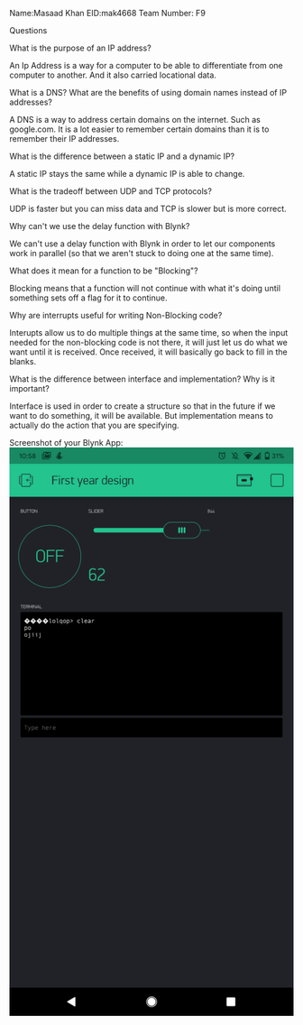 Name:Masaad Khan 
EID:mak4668
Team Number: F9

Questions 

What is the purpose of an IP address? 

An Ip Address is a way for a computer to be able to differentiate from one computer to another. And it also carried locational data. 

What is a DNS? What are the benefits of using domain names instead of IP addresses?

A DNS is a way to address certain domains on the internet. Such as google.com. It is a lot easier to remember certain domains than it is to remember their IP addresses. 

What is the difference between a static IP and a dynamic IP? 

A static IP stays the same while a dynamic IP is able to change. 

What is the tradeoff between UDP and TCP protocols?

UDP is faster but you can miss data and TCP is slower but is more correct.

Why can't we use the delay function with Blynk? 

We can't use a delay function with Blynk in order to let our components work in parallel (so that we aren't stuck to doing one at the same time). 

What does it mean for a function to be "Blocking"? 

Blocking means that a function will not continue with what it's doing until something sets off a flag for it to continue. 

Why are interrupts useful for writing Non-Blocking code? 

Interupts allow us to do multiple things at the same time, so when the input needed for the non-blocking code is not there, it will just let us do what we want until it is received. Once received, it will basically go back to fill in the blanks. 

What is the difference between interface and implementation? Why is it important? 

Interface is used in order to create a structure so that in the future if we want to do something, it will be available. But implementation means to actually do the action that you are specifying. 

Screenshot of your Blynk App: 
![your image here->](img/fydelab.PNG)
